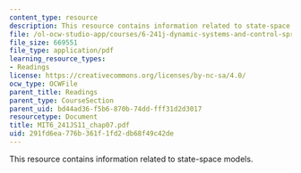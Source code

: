 ```yaml
---
content_type: resource
description: This resource contains information related to state-space models.
file: /ol-ocw-studio-app/courses/6-241j-dynamic-systems-and-control-spring-2011/291fd6ea776b361f1fd2db68f49c42de_MIT6_241JS11_chap07.pdf
file_size: 669551
file_type: application/pdf
learning_resource_types:
- Readings
license: https://creativecommons.org/licenses/by-nc-sa/4.0/
ocw_type: OCWFile
parent_title: Readings
parent_type: CourseSection
parent_uid: bd44ad36-f5b6-870b-74dd-fff31d2d3017
resourcetype: Document
title: MIT6_241JS11_chap07.pdf
uid: 291fd6ea-776b-361f-1fd2-db68f49c42de
---
```

This resource contains information related to state-space models.